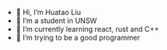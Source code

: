 - 👋 Hi, I’m Huatao Liu
- 👀 I’m a student in UNSW
- 🌱 I’m currently learning react, rust and C++
- 💞️ I’m trying to be a good programmer

<!---
lht980628/lht980628 is a ✨ special ✨ repository because its `README.md` (this file) appears on your GitHub profile.
You can click the Preview link to take a look at your changes.
--->
